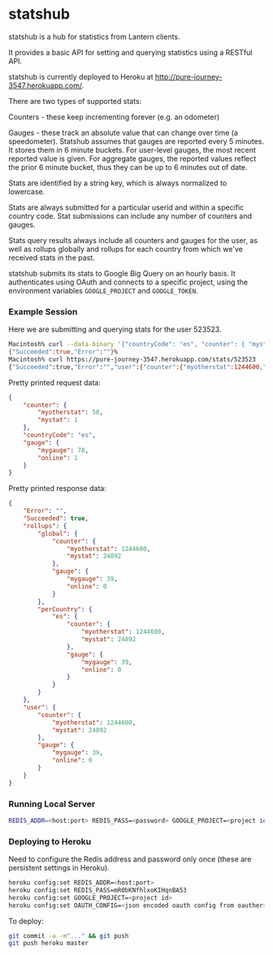 statshub
========

statshub is a hub for statistics from Lantern clients.

It provides a basic API for setting and querying statistics using a RESTful API.

statshub is currently deployed to Heroku at http://pure-journey-3547.herokuapp.com/.

There are two types of supported stats:

Counters - these keep incrementing forever (e.g. an odometer)

Gauges - these track an absolute value that can change over time (a speedometer).  Statshub assumes that gauges are reported every 5 minutes.  It stores them in 6 minute buckets.  For user-level gauges, the most recent reported value is given.  For aggregate gauges, the reported values reflect the prior 6 minute bucket, thus they can be up to 6 minutes out of date.

Stats are identified by a string key, which is always normalized to lowercase.

Stats are always submitted for a particular userid and within a specific country code.  Stat submissions can include any number of counters and gauges.

Stats query results always include all counters and gauges for the user, as well as rollups globally and rollups for each country
from which we've received stats in the past.

statshub submits its stats to Google Big Query on an hourly basis.  It authenticates using OAuth and connects to a specific project,
using the environment variables `GOOGLE_PROJECT` and `GOOGLE_TOKEN`.

### Example Session

Here we are submitting and querying stats for the user 523523.

```bash
Macintosh% curl --data-binary '{"countryCode": "es", "counter": { "mystat": 1, "myotherstat": 50 }, "gauge": {"mygauge": 78, "online": 1}}' "https://pure-journey-3547.herokuapp.com/stats/523523"
{"Succeeded":true,"Error":""}%
Macintosh% curl https://pure-journey-3547.herokuapp.com/stats/523523
{"Succeeded":true,"Error":"","user":{"counter":{"myotherstat":1244600,"mystat":24892},"gauge":{"mygauge":78,"online":1}},"rollups":{"global":{"counter":{"myotherstat":1244600,"mystat":24892},"gauge":{"mygauge":0,"online":0}},"perCountry":{"es":{"counter":{"myotherstat":1244600,"mystat":24892},"gauge":{"mygauge":0,"online":0}}}}}%
```

Pretty printed request data:

```json
{
    "counter": {
        "myotherstat": 50,
        "mystat": 1
    },
    "countryCode": "es",
    "gauge": {
        "mygauge": 78,
        "online": 1
    }
}
```

Pretty printed response data:

```json
{
    "Error": "",
    "Succeeded": true,
    "rollups": {
        "global": {
            "counter": {
                "myotherstat": 1244600,
                "mystat": 24892
            },
            "gauge": {
                "mygauge": 39,
                "online": 0
            }
        },
        "perCountry": {
            "es": {
                "counter": {
                    "myotherstat": 1244600,
                    "mystat": 24892
                },
                "gauge": {
                    "mygauge": 39,
                    "online": 0
                }
            }
        }
    },
    "user": {
        "counter": {
            "myotherstat": 1244600,
            "mystat": 24892
        },
        "gauge": {
            "mygauge": 39,
            "online": 0
        }
    }
}
```

### Running Local Server

```bash
REDIS_ADDR=<host:port> REDIS_PASS=<password> GOOGLE_PROJECT=<project id> GOOGLE_TOKEN=<json encoded oauth config from oauther> PORT=9000 go run statshub.go
```

### Deploying to Heroku

Need to configure the Redis address and password only once (these are persistent settings in Heroku).

```bash
heroku config:set REDIS_ADDR=<host:port>
heroku config:set REDIS_PASS=mR0bKNfhlxoKIHqnBA53
heroku config:set GOOGLE_PROJECT=<project id>
heroku config:set OAUTH_CONFIG=<json encoded oauth config from oauther>
```

To deploy:

```bash
git commit -a -m"..." && git push
git push heroku master
```